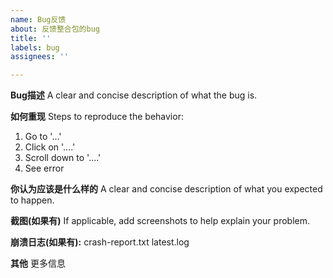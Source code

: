 ```yaml
---
name: Bug反馈
about: 反馈整合包的bug
title: ''
labels: bug
assignees: ''

---
```


**Bug描述**
A clear and concise description of what the bug is.

**如何重现**
Steps to reproduce the behavior:
1. Go to '...'
2. Click on '....'
3. Scroll down to '....'
4. See error

**你认为应该是什么样的**
A clear and concise description of what you expected to happen.

**截图(如果有)**
If applicable, add screenshots to help explain your problem.

**崩溃日志(如果有):**
crash-report.txt latest.log

**其他**
更多信息
